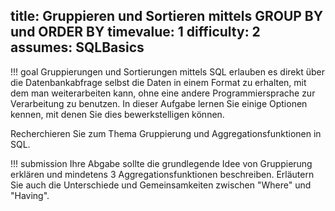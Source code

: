 title: Gruppieren und Sortieren mittels GROUP BY und ORDER BY
timevalue: 1
difficulty: 2
assumes: SQLBasics
---
!!! goal
    Gruppierungen und Sortierungen mittels SQL erlauben es direkt über die Datenbankabfrage 
    selbst die Daten in einem Format zu erhalten, mit dem man weiterarbeiten kann, ohne eine 
    andere Programmiersprache zur Verarbeitung zu benutzen. 
    In dieser Aufgabe lernen Sie einige Optionen kennen, mit denen Sie dies bewerkstelligen können.

Recherchieren Sie zum Thema Gruppierung und Aggregationsfunktionen in SQL.

!!! submission
    Ihre Abgabe sollte die grundlegende Idee von Gruppierung erklären und mindetens 3
    Aggregationsfunktionen beschreiben.
    Erläutern Sie auch die Unterschiede und Gemeinsamkeiten zwischen "Where" und "Having".
